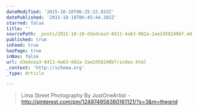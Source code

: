 ```yaml
---
dateModified: '2015-10-18T06:25:15.933Z'
datePublished: '2015-10-18T06:45:44.302Z'
starred: false
title: ''
sourcePath: _posts/2015-10-18-d3edcea3-8411-4a63-982a-2ae2d58240bf.md
published: true
inFeed: true
hasPage: true
inNav: false
url: d3edcea3-8411-4a63-982a-2ae2d58240bf/index.html
_context: 'http://schema.org'
_type: Article

---
```

> Lima Street Photography By JustOneArtist - http://pinterest.com/pin/124974958380161121/?s=3&m=thegrid